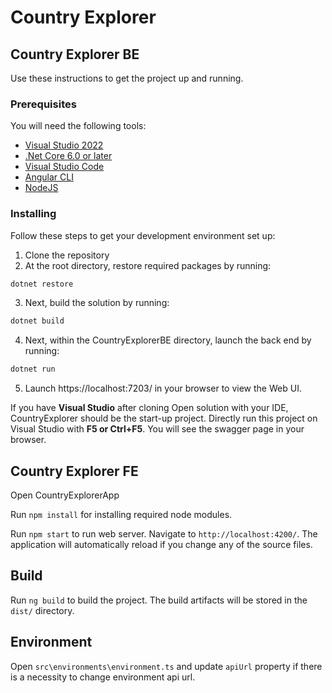 # Country Explorer

## Country Explorer BE
Use these instructions to get the project up and running.

### Prerequisites
You will need the following tools:

* [Visual Studio 2022](https://visualstudio.microsoft.com/downloads/)
* [.Net Core 6.0 or later](https://dotnet.microsoft.com/en-us/download/dotnet/6.0)
* [Visual Studio Code](https://code.visualstudio.com/download)
* [Angular CLI](https://angular.io/cli)
* [NodeJS](https://nodejs.org/en/download/)

### Installing
Follow these steps to get your development environment set up:
1. Clone the repository
2. At the root directory, restore required packages by running:
```csharp
dotnet restore
```
3. Next, build the solution by running:
```csharp
dotnet build
```
4. Next, within the CountryExplorerBE directory, launch the back end by running:
```csharp
dotnet run
```
5. Launch https://localhost:7203/ in your browser to view the Web UI.

If you have **Visual Studio** after cloning Open solution with your IDE, CountryExplorer should be the start-up project. Directly run this project on Visual Studio with **F5 or Ctrl+F5**. You will see the swagger page in your browser.

## Country Explorer FE

Open CountryExplorerApp

Run `npm install` for installing required node modules. 

Run `npm start` to run web server. Navigate to `http://localhost:4200/`. The application will automatically reload if you change any of the source files.


## Build

Run `ng build` to build the project. The build artifacts will be stored in the `dist/` directory.


## Environment

Open `src\environments\environment.ts` and update `apiUrl` property if there is a necessity to change environment api url.